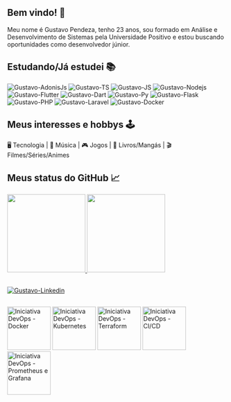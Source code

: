 ## Bem vindo! 👾
Meu nome é Gustavo Pendeza, tenho 23 anos, sou formado em Análise e Desenvolvimento de Sistemas pela Universidade Positivo e estou buscando oportunidades como desenvolvedor júnior.

## Estudando/Já estudei 📚
<div>
  <img alt="Gustavo-AdonisJs" title="AdonisJs" src="https://img.shields.io/badge/adonis%20js-220052?style=for-the-badge&logo=adonisjs&logoColor=white">
  <img alt="Gustavo-TS" title="TypeScript" src="https://img.shields.io/badge/TypeScript-007ACC?style=for-the-badge&logo=typescript&logoColor=white">
  <img alt="Gustavo-JS" title="JavaScript" src="https://img.shields.io/badge/JavaScript-323330?style=for-the-badge&logo=javascript&logoColor=F7DF1E">
  <img alt="Gustavo-Nodejs" title="Nodejs" src="https://img.shields.io/badge/Node.js-43853D?style=for-the-badge&logo=node.js&logoColor=white">
  <img alt="Gustavo-Flutter" title="Flutter" src="https://img.shields.io/badge/Flutter-02569B?style=for-the-badge&logo=flutter&logoColor=white">
  <img alt="Gustavo-Dart" title="Dart" src="https://img.shields.io/badge/Dart-0175C2?style=for-the-badge&logo=dart&logoColor=white">
  <img alt="Gustavo-Py" title="Python" src="https://img.shields.io/badge/Python-14354C?style=for-the-badge&logo=python&logoColor=white">
  <img alt="Gustavo-Flask" title="Flask" src="https://img.shields.io/badge/Flask-000000?style=for-the-badge&logo=flask&logoColor=white">
  <img alt="Gustavo-PHP" title="PHP" src="https://img.shields.io/badge/PHP-777BB4?style=for-the-badge&logo=php&logoColor=white">
  <img alt="Gustavo-Laravel" title="Laravel" src="https://img.shields.io/badge/Laravel-FF2D20?style=for-the-badge&logo=laravel&logoColor=white">
  <img alt="Gustavo-Docker" title="Docker" src="https://img.shields.io/badge/Docker-2CA5E0?style=for-the-badge&logo=docker&logoColor=white">
</div>

## Meus interesses e hobbys 🕹
🖥 Tecnologia |
🎸 Música |
🎮 Jogos |
📖 Livros/Mangás |
🎬 Filmes/Séries/Animes
  
## Meus status do GitHub 📈
<div>
  <a href="https://github.com/GustavoPendeza">
    <img height="180em" src="https://github-readme-stats.vercel.app/api?username=gustavopendeza&show_icons=true&theme=dracula&include_all_commits=true">
    <img height="180em" src="https://github-readme-stats.vercel.app/api/top-langs/?username=gustavopendeza&layout=compact&theme=dracula">
  </a>
</div>
  
## 
<a href="https://www.linkedin.com/in/gustavo-seiki-pendeza/" target="_blank"><img alt="Gustavo-Linkedin" title="Linkedin"  src="https://img.shields.io/badge/LinkedIn-0077B5?style=for-the-badge&logo=linkedin&logoColor=white"></a>

##
<div>
  <a href="https://badgr.com/public/assertions/9h3pazSuQcaLIcwZ8s-Ncg"><img height="100em" title="Iniciativa DevOps - Docker" src="https://user-images.githubusercontent.com/53589614/172956892-cd5e9b75-e6d5-4f9c-bcc0-4ee05f6fc760.png"></a>
  <a href="https://badgr.com/public/assertions/KCjUMD_MQYmaskt1BZdJPQ"><img height="100em" title="Iniciativa DevOps - Kubernetes" src="https://user-images.githubusercontent.com/53589614/173660245-4a014cd0-5612-4e07-84f3-97cefe81f0c1.png"></a>
  <a href="https://badgr.com/public/assertions/Fs7fTMuQR9e01s7F5TemGg"><img height="100em" title="Iniciativa DevOps - Terraform" src="https://user-images.githubusercontent.com/53589614/173661282-3f678699-9062-4f93-a475-bab9cad3a159.png"></a>
  <a href="https://badgr.com/public/assertions/q8k7IJcpRI6Ar5lDjN9yPA"><img height="100em" title="Iniciativa DevOps - CI/CD" src="https://user-images.githubusercontent.com/53589614/173661592-4ffe894d-7681-4772-bae5-1e4a3fd7fcac.png"></a>
  <a href="https://badgr.com/public/assertions/rt3GSIP6TQmaSdMkeawIVQ"><img height="100em" title="Iniciativa DevOps - Prometheus e Grafana" src="https://user-images.githubusercontent.com/53589614/173661841-7b71abbc-0dad-4a86-a8d7-f0dce602d48c.png"></a>
</div>

